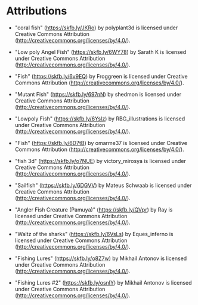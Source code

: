 # Attributions

- "coral fish" (https://skfb.ly/JKRo) by polyplant3d is licensed under Creative Commons Attribution (http://creativecommons.org/licenses/by/4.0/).

- "Low poly Angel Fish" (https://skfb.ly/6WY78) by Sarath K is licensed under Creative Commons Attribution (http://creativecommons.org/licenses/by/4.0/).

- "Fish" (https://skfb.ly/6v9EQ) by Froggreen is licensed under Creative Commons Attribution (http://creativecommons.org/licenses/by/4.0/).

- "Mutant Fish" (https://skfb.ly/697nN) by shedmon is licensed under Creative Commons Attribution (http://creativecommons.org/licenses/by/4.0/).

- "Lowpoly Fish" (https://skfb.ly/6YsIz) by RBG_illustrations is licensed under Creative Commons Attribution (http://creativecommons.org/licenses/by/4.0/).

- "Fish" (https://skfb.ly/6D7tB) by omarme37 is licensed under Creative Commons Attribution (http://creativecommons.org/licenses/by/4.0/).

- "fish 3d" (https://skfb.ly/o7NUE) by victory_mirosya is licensed under Creative Commons Attribution (http://creativecommons.org/licenses/by/4.0/).

- "Sailfish" (https://skfb.ly/6DGVV) by Mateus Schwaab is licensed under Creative Commons Attribution (http://creativecommons.org/licenses/by/4.0/).

- "Angler Fish Creature (Pamuya)" (https://skfb.ly/QVpr) by Ray is licensed under Creative Commons Attribution (http://creativecommons.org/licenses/by/4.0/).

- "Waltz of the sharks" (https://skfb.ly/6VsLs) by Eques_inferno is licensed under Creative Commons Attribution (http://creativecommons.org/licenses/by/4.0/).

- "Fishing Lures" (https://skfb.ly/o8Z7w) by Mikhail Antonov is licensed under Creative Commons Attribution (http://creativecommons.org/licenses/by/4.0/).

- "Fishing Lures #2" (https://skfb.ly/osnIY) by Mikhail Antonov is licensed under Creative Commons Attribution (http://creativecommons.org/licenses/by/4.0/).
